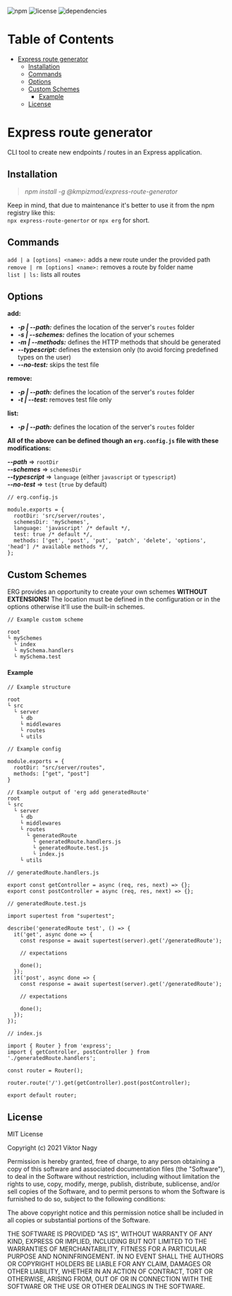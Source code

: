 ![npm](https://img.shields.io/npm/v/@kmpizmad/express-route-generator)
![license](https://img.shields.io/github/license/kmpizmad/express-route-generator)
![dependencies](https://img.shields.io/depfu/kmpizmad/express-route-generator)

# Table of Contents

- [Express route generator](#express-route-generator)
  - [Installation](#installation)
  - [Commands](#commands)
  - [Options](#options)
  - [Custom Schemes](#custom-schemes)
    - [Example](#example)
  - [License](#license)

# Express route generator

CLI tool to create new endpoints / routes in an Express application.

## Installation

> _npm install -g @kmpizmad/express-route-generator_

Keep in mind, that due to maintenance it's better to use it from the npm registry like this:<br/>
`npx express-route-genertor` or `npx erg` for short.

## Commands

`add | a [options] <name>:` adds a new route under the provided path<br />
`remove | rm [options] <name>:` removes a route by folder name<br />
`list | ls:` lists all routes

## Options

**add:**<br />

- **_-p | --path:_** defines the location of the server's `routes` folder
- **_-s | --schemes:_** defines the location of your schemes
- **_-m | --methods:_** defines the HTTP methods that should be generated
- **_--typescript:_** defines the extension only (to avoid forcing predefined types on the user)
- **_--no-test:_** skips the test file

**remove:**<br />

- **_-p | --path:_** defines the location of the server's `routes` folder
- **_-t | --test:_** removes test file only

**list:**

- **_-p | --path:_** defines the location of the server's `routes` folder

**All of the above can be defined though an `erg.config.js` file with these modifications:**

**_--path_** => `rootDir`<br />
**_--schemes_** => `schemesDir`<br />
**_--typescript_** => `language` (either `javascript` or `typescript`)<br />
**_--no-test_** => `test` (`true` by default)

```
// erg.config.js

module.exports = {
  rootDir: 'src/server/routes',
  schemesDir: 'mySchemes',
  language: 'javascript' /* default */,
  test: true /* default */,
  methods: ['get', 'post', 'put', 'patch', 'delete', 'options', 'head'] /* available methods */,
};
```

## Custom Schemes

ERG provides an opportunity to create your own schemes **WITHOUT EXTENSIONS!** The location must be defined in the configuration or in the options otherwise it'll use the built-in schemes.

```
// Example custom scheme

root
└ mySchemes
  └ index
  └ mySchema.handlers
  └ mySchema.test
```

#### Example

```
// Example structure

root
└ src
  └ server
    └ db
    └ middlewares
    └ routes
    └ utils
```

```
// Example config

module.exports = {
  rootDir: "src/server/routes",
  methods: ["get", "post"]
}
```

```
// Example output of 'erg add generatedRoute'
root
└ src
  └ server
    └ db
    └ middlewares
    └ routes
      └ generatedRoute
        └ generatedRoute.handlers.js
        └ generatedRoute.test.js
        └ index.js
    └ utils
```

```
// generatedRoute.handlers.js

export const getController = async (req, res, next) => {};
export const postController = async (req, res, next) => {};
```

```
// generatedRoute.test.js

import supertest from "supertest";

describe('generatedRoute test', () => {
  it('get', async done => {
    const response = await supertest(server).get('/generatedRoute');

    // expectations

    done();
  });
  it('post', async done => {
    const response = await supertest(server).get('/generatedRoute');

    // expectations

    done();
  });
});
```

```
// index.js

import { Router } from 'express';
import { getController, postController } from './generatedRoute.handlers';

const router = Router();

router.route('/').get(getController).post(postController);

export default router;
```

## License

MIT License

Copyright (c) 2021 Viktor Nagy

Permission is hereby granted, free of charge, to any person obtaining a copy
of this software and associated documentation files (the "Software"), to deal
in the Software without restriction, including without limitation the rights
to use, copy, modify, merge, publish, distribute, sublicense, and/or sell
copies of the Software, and to permit persons to whom the Software is
furnished to do so, subject to the following conditions:

The above copyright notice and this permission notice shall be included in all
copies or substantial portions of the Software.

THE SOFTWARE IS PROVIDED "AS IS", WITHOUT WARRANTY OF ANY KIND, EXPRESS OR
IMPLIED, INCLUDING BUT NOT LIMITED TO THE WARRANTIES OF MERCHANTABILITY,
FITNESS FOR A PARTICULAR PURPOSE AND NONINFRINGEMENT. IN NO EVENT SHALL THE
AUTHORS OR COPYRIGHT HOLDERS BE LIABLE FOR ANY CLAIM, DAMAGES OR OTHER
LIABILITY, WHETHER IN AN ACTION OF CONTRACT, TORT OR OTHERWISE, ARISING FROM,
OUT OF OR IN CONNECTION WITH THE SOFTWARE OR THE USE OR OTHER DEALINGS IN THE
SOFTWARE.
